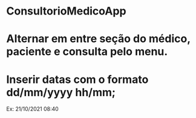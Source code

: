 # ConsultorioMedicoApp

# Alternar em entre seção do médico, paciente e consulta pelo menu.

# Inserir datas com o formato dd/mm/yyyy hh/mm;
  Ex: 21/10/2021 08:40
